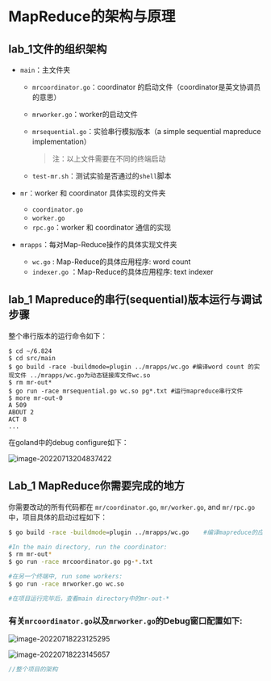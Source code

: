 # MapReduce的架构与原理

## lab_1文件的组织架构

- `main`：主文件夹

  - `mrcoordinator.go`：coordinator 的启动文件（coordinator是英文协调员的意思）

  - `mrworker.go`：worker的启动文件

  - `mrsequential.go`：实验串行模拟版本（a simple sequential mapreduce implementation）

    > 注：以上文件需要在不同的终端启动

  - `test-mr.sh`：测试实验是否通过的`shell`脚本

- `mr`：worker 和 coordinator 具体实现的文件夹

  - `coordinator.go`
  - `worker.go`
  - `rpc.go`：worker 和 coordinator 通信的实现

- `mrapps`：每对Map-Reduce操作的具体实现文件夹

  - `wc.go` : Map-Reduce的具体应用程序: word count
  - `indexer.go` ：Map-Reduce的具体应用程序: text indexer

## lab_1 Mapreduce的串行(sequential)版本运行与调试步骤

整个串行版本的运行命令如下：

```shell
$ cd ~/6.824
$ cd src/main
$ go build -race -buildmode=plugin ../mrapps/wc.go #编译word count 的实现文件 ../mrapps/wc.go为动态链接库文件wc.so
$ rm mr-out*
$ go run -race mrsequential.go wc.so pg*.txt #运行mapreduce串行文件
$ more mr-out-0
A 509
ABOUT 2
ACT 8
...
```

在goland中的debug configure如下：

![image-20220713204837422](C:\Users\lizi2\AppData\Roaming\Typora\typora-user-images\image-20220713204837422.png)

## Lab_1 MapReduce你需要完成的地方

你需要改动的所有代码都在 `mr/coordinator.go`, `mr/worker.go`, and `mr/rpc.go`中，项目具体的启动过程如下：

```bash
$ go build -race -buildmode=plugin ../mrapps/wc.go    #编译mapreduce的应用程序word count作为动态链接库

#In the main directory, run the coordinator:
$ rm mr-out*
$ go run -race mrcoordinator.go pg-*.txt

#在另一个终端中, run some workers:
$ go run -race mrworker.go wc.so

#在项目运行完毕后，查看main directory中的mr-out-*
```

### 有关`mrcoordinator.go`以及`mrworker.go`的Debug窗口配置如下:

![image-20220718223125295](C:\Users\lizi2\AppData\Roaming\Typora\typora-user-images\image-20220718223125295.png)

![image-20220718223145657](C:\Users\lizi2\AppData\Roaming\Typora\typora-user-images\image-20220718223145657.png)

```go
//整个项目的架构

```

